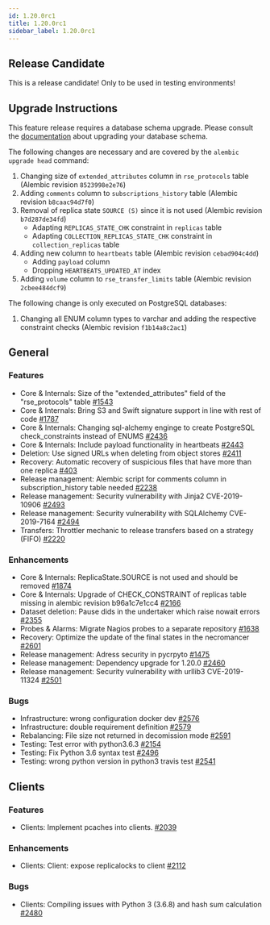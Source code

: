```yaml
---
id: 1.20.0rc1
title: 1.20.0rc1
sidebar_label: 1.20.0rc1
---
```


## Release Candidate

This is a release candidate! Only to be used in testing environments!

## Upgrade Instructions

This feature release requires a database schema upgrade. Please consult
the
[documentation](https://rucio.readthedocs.io/en/latest/database.html)
about upgrading your database schema.

The following changes are necessary and are covered by the
`alembic upgrade head` command:

1.  Changing size of `extended_attributes` column in `rse_protocols`
    table (Alembic revision `8523998e2e76`)
2.  Adding `comments` column to `subscriptions_history` table (Alembic
    revision `b8caac94d7f0`)
3.  Removal of replica state `SOURCE (S)` since it is not used (Alembic
    revision `b7d287de34fd`)
    -   Adapting `REPLICAS_STATE_CHK` constraint in `replicas` table
    -   Adapting `COLLECTION_REPLICAS_STATE_CHK` constraint in
        `collection_replicas` table
4.  Adding new column to `heartbeats` table (Alembic revision
    `cebad904c4dd`)
    -   Adding `payload` column
    -   Dropping `HEARTBEATS_UPDATED_AT` index
5.  Adding `volume` column to `rse_transfer_limits` table (Alembic
    revision `2cbee484dcf9`)

The following change is only executed on PostgreSQL databases:

1.  Changing all ENUM column types to varchar and adding the respective
    constraint checks (Alembic revision `f1b14a8c2ac1`)

## General

### Features

-   Core & Internals: Size of the \"extended_attributes\" field of the
    \"rse_protocols\" table
    [\#1543](https://github.com/rucio/rucio/issues/1543)
-   Core & Internals: Bring S3 and Swift signature support in line with
    rest of code [\#1787](https://github.com/rucio/rucio/issues/1787)
-   Core & Internals: Changing sql-alchemy enginge to create PostgreSQL
    check_constraints instead of ENUMS
    [\#2436](https://github.com/rucio/rucio/issues/2436)
-   Core & Internals: Include payload functionality in heartbeats
    [\#2443](https://github.com/rucio/rucio/issues/2443)
-   Deletion: Use signed URLs when deleting from object stores
    [\#2411](https://github.com/rucio/rucio/issues/2411)
-   Recovery: Automatic recovery of suspicious files that have more than
    one replica [\#403](https://github.com/rucio/rucio/issues/403)
-   Release management: Alembic script for comments column in
    subscription_history table needed
    [\#2238](https://github.com/rucio/rucio/issues/2238)
-   Release management: Security vulnerability with Jinja2
    CVE-2019-10906 [\#2493](https://github.com/rucio/rucio/issues/2493)
-   Release management: Security vulnerability with SQLAlchemy
    CVE-2019-7164 [\#2494](https://github.com/rucio/rucio/issues/2494)
-   Transfers: Throttler mechanic to release transfers based on a
    strategy (FIFO) [\#2220](https://github.com/rucio/rucio/issues/2220)

### Enhancements

-   Core & Internals: ReplicaState.SOURCE is not used and should be
    removed [\#1874](https://github.com/rucio/rucio/issues/1874)
-   Core & Internals: Upgrade of CHECK_CONSTRAINT of replicas table
    missing in alembic revision b96a1c7e1cc4
    [\#2166](https://github.com/rucio/rucio/issues/2166)
-   Dataset deletion: Pause dids in the undertaker which raise nowait
    errors [\#2355](https://github.com/rucio/rucio/issues/2355)
-   Probes & Alarms: Migrate Nagios probes to a separate repository
    [\#1638](https://github.com/rucio/rucio/issues/1638)
-   Recovery: Optimize the update of the final states in the necromancer
    [\#2601](https://github.com/rucio/rucio/issues/2601)
-   Release management: Adress security in pycrpyto
    [\#1475](https://github.com/rucio/rucio/issues/1475)
-   Release management: Dependency upgrade for 1.20.0
    [\#2460](https://github.com/rucio/rucio/issues/2460)
-   Release management: Security vulnerability with urllib3
    CVE-2019-11324 [\#2501](https://github.com/rucio/rucio/issues/2501)

### Bugs

-   Infrastructure: wrong configuration docker dev
    [\#2576](https://github.com/rucio/rucio/issues/2576)
-   Infrastructure: double requirement definition
    [\#2579](https://github.com/rucio/rucio/issues/2579)
-   Rebalancing: File size not returned in decomission mode
    [\#2591](https://github.com/rucio/rucio/issues/2591)
-   Testing: Test error with python3.6.3
    [\#2154](https://github.com/rucio/rucio/issues/2154)
-   Testing: Fix Python 3.6 syntax test
    [\#2496](https://github.com/rucio/rucio/issues/2496)
-   Testing: wrong python version in python3 travis test
    [\#2541](https://github.com/rucio/rucio/issues/2541)

## Clients

### Features

-   Clients: Implement pcaches into clients.
    [\#2039](https://github.com/rucio/rucio/issues/2039)

### Enhancements

-   Clients: Client: expose replicalocks to client
    [\#2112](https://github.com/rucio/rucio/issues/2112)

### Bugs

-   Clients: Compiling issues with Python 3 (3.6.8) and hash sum
    calculation [\#2480](https://github.com/rucio/rucio/issues/2480)
